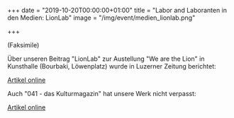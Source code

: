 +++
date = "2019-10-20T00:00:00+01:00"
title = "Labor and Laboranten in den Medien: LionLab"
image = "/img/event/medien_lionlab.png"

+++

(Faksimile)

Über unseren Beitrag "LionLab" zur Austellung "We are the Lion" in Kunsthalle (Bourbaki, Löwenplatz) wurde in Luzerner Zeitung berichtet:

[Artikel online](https://www.luzernerzeitung.ch/kultur/touristen-und-einheimische-sehen-den-lowen-unterschiedlich-ld.1161455)


Auch "041 - das Kulturmagazin" hat unsere Werk nicht verpasst:

[Artikel online](https://www.null41.ch/blog/eine-friedliche-rueckeroberung)
